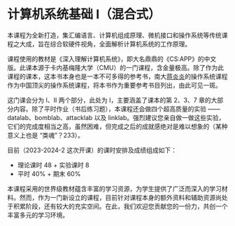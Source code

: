 # 计算机系统基础 I（混合式）

本课程为全新打造，集汇编语言、计算机组成原理、微机接口和操作系统等传统课程之大成，旨在综合软硬件视角，全面解析计算机系统的工作原理。

课程使用的教材是《深入理解计算机系统》，即大名鼎鼎的《CS:APP》的中文版。此课本源于卡内基梅隆大学（CMU）的一门课程，含金量极高。除了作为此课程的课本，这本书本身也是一本不可多得的参考书，南大[蒋炎炎](https://jyywiki.cn/)的操作系统课程作为中国顶尖的操作系统课程，将本书作为重要参考书目列出，由此可见一斑。

这门课会分为 I、II 两个部分，此处为 I，主要涵盖了课本的第 2、3、7 章的大部分内容。除了平时作业（书后练习题），本课程还会做四个超高质量的实验 —— datalab、bomblab、attacklab 以及 linklab。强烈建议您亲自做一做这些实验，它们的完成度相当之高，虽然困难，但完成之后的成就感绝对是难以想象的（某种意义上也是 “类魂”？233）。

目前（2023-2024-2 这次开课）的课时安排及成绩组成如下：

- 理论课时 48 + 实验课时 8
- 平时 40% + 期末 60%

本课程采用的世界级教材蕴含丰富的学习资源，为学生提供了广泛而深入的学习材料。然而，作为一门新设立的课程，目前针对课程本身的额外资料和辅助资源尚处于积累阶段，还有较大的充实空间。在此，我们欢迎您贡献您的一份力，共创一个丰富多元的学习环境。

